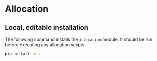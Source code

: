 # Allocation

## Local, editable installation

The following command installs the `allocation` module. It should be run before executing any allocation scripts. 

```bash
pip install -e .
```

